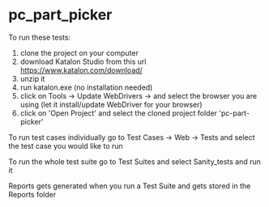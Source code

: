 # pc_part_picker

To run these tests: 
1. clone the project on your computer
2. download Katalon Studio from this url https://www.katalon.com/download/
3. unzip it
4. run katalon.exe (no installation needed)
5. click on Tools -> Update WebDrivers -> and select the browser you are using (let it install/update WebDriver for your browser)
6. click on 'Open Project' and select the cloned project folder 'pc-part-picker'

To run test cases individually go to Test Cases -> Web -> Tests and select the test case you would like to run

To run the whole test suite go to Test Suites and select Sanity_tests and run it

Reports gets generated when you run a Test Suite and gets stored in the Reports folder
